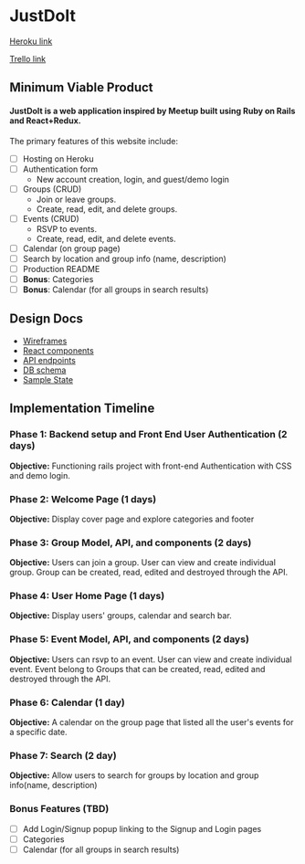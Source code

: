 # JustDoIt
[Heroku link][heroku]

[Trello link][trello]

[heroku]: https://justdoitrng.herokuapp.com/#/
[trello]: https://trello.com/b/Av4nSsaO/justdoit

## Minimum Viable Product
#### JustDoIt is a web application inspired by Meetup built using Ruby on Rails and React+Redux.

The primary features of this website include:
- [ ] Hosting on Heroku
- [ ] Authentication form
  - New account creation, login, and guest/demo login
- [ ] Groups (CRUD)
  - Join or leave groups.
  - Create, read, edit, and delete groups.
- [ ] Events (CRUD)
  - RSVP to events.
  - Create, read, edit, and delete events.
- [ ] Calendar (on group page)
- [ ] Search by location and group info (name, description)
- [ ] Production README
- [ ] **Bonus**: Categories
- [ ] **Bonus**: Calendar (for all groups in search results)

## Design Docs
- [Wireframes](wireframes)
- [React components](component-hierarchy.md)
- [API endpoints](api-endpoints.md)
- [DB schema](schema.md)
- [Sample State](sample-state.md)

## Implementation Timeline

### Phase 1: Backend setup and Front End User Authentication (2 days)

**Objective:** Functioning rails project with front-end Authentication with CSS and demo login.

### Phase 2: Welcome Page (1 days)

**Objective:** Display cover page and explore categories and footer

### Phase 3: Group Model, API, and components (2 days)

**Objective:** Users can join a group. User can view and create individual group. Group can be created, read, edited and destroyed through
the API.

### Phase 4: User Home Page (1 days)

**Objective:** Display users' groups, calendar and search bar.


### Phase 5: Event Model, API, and components (2 days)

**Objective:** Users can rsvp to an event. User can view and create individual event. Event belong to Groups that can be created, read, edited and destroyed through the API.

### Phase 6: Calendar (1 day)

**Objective:** A calendar on the group page that listed all the user's events for a specific date.

### Phase 7: Search (2 day)

**Objective:** Allow users to search for groups by location and group info(name, description)

### Bonus Features (TBD)
- [ ] Add Login/Signup popup linking to the Signup and Login pages
- [ ] Categories
- [ ] Calendar (for all groups in search results)
